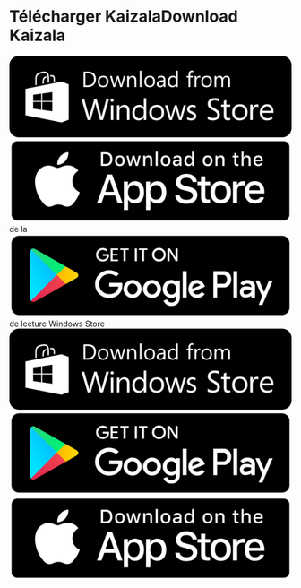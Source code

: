 # <a name="download-kaizala"></a><span data-ttu-id="12521-101">Télécharger Kaizala</span><span class="sxs-lookup"><span data-stu-id="12521-101">Download Kaizala</span></span> 
<span data-ttu-id="12521-102">[![](images/windowsstore.png)](https://aka.ms/installkaizala)
[![Magasin d'applications](images/appstore.png)](https://itunes.apple.com/in/app/kaizala-get-work-done-on-chat/id1112208399) de la[![Banque](images/playstore.png)](https://aka.ms/kaizala-android)
de lecture Windows Store</span><span class="sxs-lookup"><span data-stu-id="12521-102">[![Windows Store](images/windowsstore.png)](https://aka.ms/installkaizala)
[![Play Store](images/playstore.png)](https://aka.ms/kaizala-android)
[![App Store](images/appstore.png)](https://itunes.apple.com/in/app/kaizala-get-work-done-on-chat/id1112208399)</span></span>